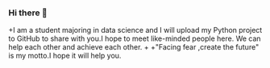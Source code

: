 ### Hi there 👋
+I am a student majoring in data science and I will upload my Python project to GitHub to share with you.I hope to meet like-minded people here. We can help each other and achieve each other.
+
+"Facing fear ,create the future" is my motto.I hope it will help you.
<!--
**Petalzu/Petalzu** is a ✨ _special_ ✨ repository because its `README.md` (this file) appears on your GitHub profile.

Here are some ideas to get you started:

- 🔭 I’m currently working on ...
- 🌱 I’m currently learning ...
- 👯 I’m looking to collaborate on ...
- 🤔 I’m looking for help with ...
- 💬 Ask me about ...
- 📫 How to reach me: ...
- 😄 Pronouns: ...
- ⚡ Fun fact: ...
-->
